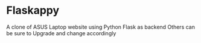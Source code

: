 # Flaskappy
A clone of ASUS Laptop website
using Python Flask as backend
Others can be sure to Upgrade and change accordingly
